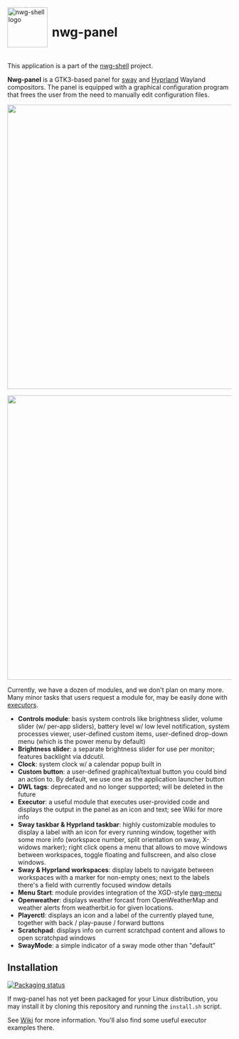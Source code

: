 <img src="https://github.com/nwg-piotr/nwg-panel/assets/20579136/36327f89-05b8-420d-998a-8f5f7d385545" width="90" style="margin-right:10px" align=left alt="nwg-shell logo">
<H1>nwg-panel</H1><br>

This application is a part of the [nwg-shell](https://nwg-piotr.github.io/nwg-shell) project.

**Nwg-panel** is a GTK3-based panel for [sway](https://github.com/swaywm/sway) and [Hyprland](https://github.com/hyprwm/Hyprland) 
Wayland compositors. The panel is equipped with a graphical configuration program that frees the user from the need to 
manually edit configuration files.

<img src="https://github.com/nwg-piotr/nwg-panel/assets/20579136/09866188-6819-4dfb-99df-40af53be859b" width=640><br>

<img src="https://github.com/nwg-piotr/nwg-panel/assets/20579136/1aeb8990-f355-4ba9-80e3-9aa2a46730ca" width=640><br>

Currently, we have a dozen of modules, and we don't plan on many more. Many minor tasks that users request a module for,
may be easily done with [executors](https://github.com/nwg-piotr/nwg-panel/wiki/modules:-Executor).

- **Controls module**: basis system controls like brightness slider, volume slider (w/ per-app sliders), battery 
level w/ low level notification, system processes viewer, user-defined custom items, user-defined drop-down menu 
(which is the power menu by default)
- **Brightness slider**: a separate brightness slider for use per monitor; features backlight via ddcutil.
- **Clock**: system clock w/ a calendar popup built in
- **Custom button**: a user-defined graphical/textual button you could bind an action to. By default, we use one as the 
application launcher button
- **DWL tags**: deprecated and no longer supported; will be deleted in the future
- **Executor**: a useful module that executes user-provided code and displays the output in the panel as an icon and 
text; see Wiki for more info
- **Sway taskbar & Hyprland taskbar**: highly customizable modules to display a label with an icon for every running 
window, together with some more info (workspace number, split orientation on sway, X-widows marker); right click opens 
a menu that allows to move windows between workspaces, toggle floating and fullscreen, and also close windows.
- **Sway & Hyprland workspaces**: display labels to navigate between workspaces with a marker for non-empty ones; next
to the labels there's a field with currently focused window details
- **Menu Start**: module provides integration of the XGD-style [nwg-menu](https://github.com/nwg-piotr/nwg-menu)
- **Openweather**: displays weather forcast from OpenWeatherMap and weather alerts from weatherbit.io for given locations.
- **Playerctl**: displays an icon and a label of the currently played tune, together with back / play-pause / forward 
buttons
- **Scratchpad**: displays info on current scratchpad content and allows to open scratchpad windows 
- **SwayMode**: a simple indicator of a sway mode other than "default"

## Installation

[![Packaging status](https://repology.org/badge/vertical-allrepos/nwg-panel.svg)](https://repology.org/project/nwg-panel/versions)

If nwg-panel has not yet been packaged for your Linux distribution, you may install it by cloning this repository
and running the `install.sh` script.

See [Wiki](https://github.com/nwg-piotr/nwg-panel/wiki) for more information. You'll also find some useful executor examples there.

